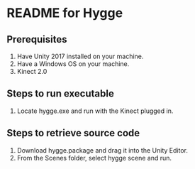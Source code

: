 # README for Hygge
## Prerequisites 
1. Have Unity 2017 installed on your machine.
2. Have a Windows OS on your machine.
3. Kinect 2.0 
## Steps to run executable
1. Locate hygge.exe and run with the Kinect plugged in.

## Steps to retrieve source code
1. Download hygge.package and drag it into the Unity Editor. 
2. From the Scenes folder, select hygge scene and run.
